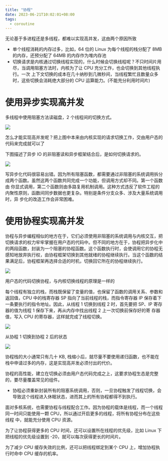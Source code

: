 ```yaml
---
title: "协程"
date: 2023-06-21T10:02:01+08:00
tags:
  - coroutine
---
```


无论基于多进程还是多线程，都难以实现高并发，这由两个原因所致

- 单个线程消耗的内存过多，比如，64 位的 Linux 为每个线程的栈分配了 8MB 的内存，还预分配了 64MB 的内存作为堆内存池
- 切换请求是内核通过切换线程实现的，什么时候会切换线程呢？不只时间片用尽，当调用阻塞方法时，内核为了让 CPU 充分工作，也会切换到其他线程执行。一次
  上下文切换的成本在几十纳秒到几微秒间，当线程繁忙且数量众多时，这些切换会消耗绝大部分的 CPU 运算能力。(不能充分利用时间片)

# 使用异步实现高并发

多线程中使用阻塞方法读磁盘，2 个线程间的切换方式。

![](https://static001.geekbang.org/resource/image/a7/1e/a7729794e84cbb4a295454c6f2005c1e.jpg?wh=3452*2556)

怎么才能实现高并发呢？把上图中本来由内核实现的请求切换工作，交由用户态的代码来完成就可以了

下图描述了异步 IO 的非阻塞读和异步框架结合后，是如何切换请求的。

![](https://static001.geekbang.org/resource/image/5f/8e/5f5ad4282571d8148d87416c8f8fa88e.jpg?wh=4409*2879)

写异步化代码很容易出错。因为所有阻塞函数，都需要通过非阻塞的系统调用拆分成两个函数。虽然这两个函数共同完成一个功能，但调用方式却不同。第一个函数由
你显式调用，第二个函数则由多路复用机制调用。这种方式违反了软件工程的内聚性原则，函数间同步数据也更复杂。特别是条件分支众多、涉及大量系统调用时，异
步化的改造工作会非常困难。

# 使用协程实现高并发

协程与异步编程相似的地方在于，它们必须使用非阻塞的系统调用与内核交互，把切换请求的权力牢牢掌握在用户态的代码中。但不同的地方在于，协程把异步化中的两段函数，封装为一个阻塞的协程函数。这个函数执行时，会使调用它的协程无感知地放弃执行权，由协程框架切换到其他就绪的协程继续执行。当这个函数的结果满足后，协程框架再选择合适的时机，切换回它所在的协程继续执行。

![](https://static001.geekbang.org/resource/image/e4/57/e47ec54ff370cbda4528e285e3378857.jpg?wh=4329*2821)

用户态的代码切换协程，与内核切换线程的原理是一样的

每个线程有独立的栈，而栈既保留了变量的值，也保留了函数的调用关系、参数和返回值，CPU 中的栈寄存器 SP 指向了当前线程的栈，而指令寄存器 IP 保存着下
一条要执行的指令地址。因此，从线程 1 切换到线程 2 时，首先要把 SP、IP 寄存器的值为线程 1 保存下来，再从内存中找出线程 2 上一次切换前保存好的寄
存器值，写入 CPU 的寄存器，这样就完成了线程切换。

![](https://static001.geekbang.org/resource/image/a8/f7/a83d7e0f37f35353c6347aa76c8184f7.jpg?wh=5236*3043)

从协程 1 切换到协程 2 后的状态

![](https://static001.geekbang.org/resource/image/25/3f/25d2dcb8aa4569e5de741469f03aa73f.jpg?wh=5248*3698)

协程栈的大小通常只有几十 KB, 栈缩小后，就尽量不要使用递归函数，也不能在栈中申请过多的内存，这是实现高并发必须付出的代价。

协程的高性能，建立在切换必须由用户态代码完成之上，这要求协程生态是完整的，要尽量覆盖常见的组件。

- 协程必须重新封装所有的阻塞系统调用，否则，一旦协程触发了线程切换，会导致这个线程进入休眠状态，进而其上的所有协程都得不到执行。


面对多核系统，也需要协程与线程配合工作。因为协程的载体是线程，而一个线程同一时间只能使用一颗 CPU，所以通过开启更多的线程，将所有协程分布在这些线程
中，就能充分使用 CPU 资源。

为了让协程获得更多的 CPU 时间，还可以设置所在线程的优先级，比如 Linux 下把线程的优先级设置到 -20，就可以每次获得更长的时间片。

为了减少 CPU 缓存失效的比例，还可以把线程绑定到某个 CPU 上，增加协程执行时命中 CPU 缓存的机率。
